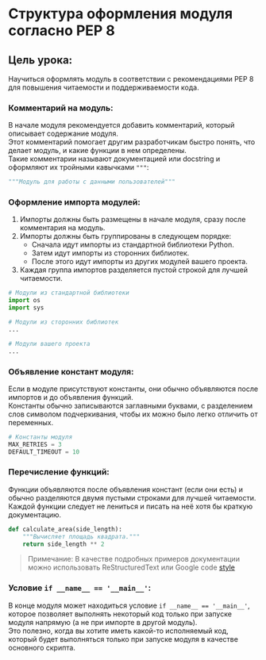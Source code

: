 # Структура оформления модуля согласно PEP 8

## Цель урока:
Научиться оформлять модуль в соответствии с рекомендациями PEP 8 для повышения читаемости и поддерживаемости кода.

### Комментарий на модуль:
В начале модуля рекомендуется добавить комментарий, который описывает содержание модуля.  
Этот комментарий помогает другим разработчикам быстро понять, что делает модуль, и какие функции в нем определены.  
Такие комментарии называют документацией или docstring и оформляют их тройными кавычками `"""`:

```python
"""Модуль для работы с данными пользователей"""
```

### Оформление импорта модулей:
1. Импорты должны быть размещены в начале модуля, сразу после комментария на модуль.
2. Импорты должны быть группированы в следующем порядке:
   - Сначала идут импорты из стандартной библиотеки Python.
   - Затем идут импорты из сторонних библиотек.
   - После этого идут импорты из других модулей вашего проекта.
3. Каждая группа импортов разделяется пустой строкой для лучшей читаемости.

```python
# Модули из стандартной библиотеки
import os
import sys

# Модули из сторонних библиотек
...

# Модули вашего проекта
...

```

### Объявление констант модуля:
Если в модуле присутствуют константы, они обычно объявляются после импортов и до объявления функций.  
Константы обычно записываются заглавными буквами, с разделением слов символом подчеркивания, чтобы их можно было легко отличить от переменных.

```python
# Константы модуля
MAX_RETRIES = 3
DEFAULT_TIMEOUT = 10
```

### Перечисление функций:
Функции объявляются после объявления констант (если они есть) и обычно разделяются двумя пустыми строками для лучшей читаемости.  
Каждой функции следует не лениться и писать на неё хотя бы краткую документацию.
```python
def calculate_area(side_length):
    """Вычисляет площадь квадрата."""
    return side_length ** 2
```

> Примечание: В качестве подробных примеров документации можно использовать ReStructuredText или Google code [style](https://google.github.io/styleguide/pyguide.html)


### Условие `if __name__ == '__main__'`:
В конце модуля может находиться условие `if __name__ == '__main__'`, которое позволяет выполнять некоторый код только при запуске модуля напрямую (а не при импорте в другой модуль).  
Это полезно, когда вы хотите иметь какой-то исполняемый код, который будет выполняться только при запуске модуля в качестве основного скрипта.
